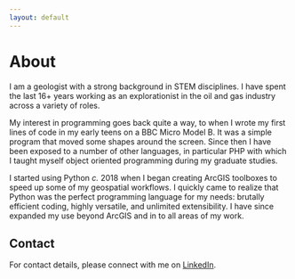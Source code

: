 ```yaml
---
layout: default
---
```


# About

I am a geologist with a strong background in STEM disciplines. I have spent the last 16+ years working as an explorationist in the oil and gas industry across a variety of roles.

My interest in programming goes back quite a way, to when I wrote my first lines of code in my early teens on a BBC Micro Model B. It was a simple program that moved some shapes around the screen. Since then I have been exposed to a number of other languages, in particular PHP with which I taught myself object oriented programming during my graduate studies.

I started using Python _c._ 2018 when I began creating ArcGIS toolboxes to speed up some of my geospatial workflows. I quickly came to realize that Python was the perfect programming language for my needs: brutally efficient coding, highly versatile, and unlimited extensibility. I have since expanded my use beyond ArcGIS and in to all areas of my work.

## Contact

For contact details, please connect with me on [LinkedIn](https://www.linkedin.com/in/domenico-lodola).


